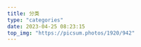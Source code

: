 ```yaml
---
title: 分类
type: "categories"
date: 2023-04-25 08:23:15
top_img: "https://picsum.photos/1920/942"
---
```

